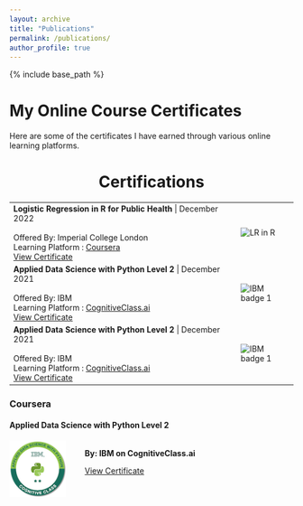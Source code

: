 ```yaml
---
layout: archive
title: "Publications"
permalink: /publications/
author_profile: true
---
```

{% include base_path %}

# My Online Course Certificates

Here are some of the certificates I have earned through various online learning platforms.

<!-- ## Certifications -->


<h1 align="center"> Certifications </h1>
<table>
  <tr>
    <td width="80%">
      <b>Logistic Regression in R for Public Health</b> | December 2022<br /> <br />
     Offered By: Imperial College London <br />
     Learning Platform :  <a href="https://www.coursera.org/learn/logistic-regression-r-public-health">Coursera</a><br />
     <a href="https://www.coursera.org/account/accomplishments/verify/MXSMDK4LPKRX">View Certificate</a>
    </td>
    <td><image src="../images/image.png" alt="LR in R" /></td>
  </tr>
        

 <tr>
    <td width="80%">
      <b>Applied Data Science with Python Level 2</b> | December 2021<br /> <br />
     Offered By: IBM <br />
     Learning Platform :  <a href="https://www.cognitiveclass.ai">CognitiveClass.ai</a><br />
     <a href="https://www.credly.com/badges/813ee73d-fe40-49c7-85d0-b7f193a4c195/public_url">View Certificate</a>
    </td>
    <td><image src="../images/applied-data-science-with-python-level-2.png" alt="IBM badge 1" /></td>
  </tr>


  <tr>
    <td width="80%">
      <b>Applied Data Science with Python Level 2</b> | December 2021<br /> <br />
     Offered By: IBM <br />
     Learning Platform :  <a href="https://www.cognitiveclass.ai">CognitiveClass.ai</a><br />
     <a href="https://www.credly.com/badges/813ee73d-fe40-49c7-85d0-b7f193a4c195/public_url">View Certificate</a>
    </td>
    <td><image src="../images/applied-data-science-with-python-level-2.png" alt="IBM badge 1" /></td>
  </tr>       

</table>




### Coursera




#### Applied Data Science with Python Level 2
<div style="display: flex;">
    <div style="flex: 1;">
        <a href="https://www.credly.com/badges/813ee73d-fe40-49c7-85d0-b7f193a4c195/public_url">
            <img src="../images/applied-data-science-with-python-level-2.png" alt="Certificate" style="width: 100px;"/>
        </a>
    </div>
    <div style="flex: 3; padding-left: 10px;">
        <p><strong>By: IBM on CognitiveClass.ai</strong></p>
        <p><a href="https://www.credly.com/badges/813ee73d-fe40-49c7-85d0-b7f193a4c195/public_url">View Certificate</a></p>
    </div>
</div>







